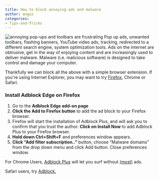 ```yaml
---
title: How to block annoying ads and malware
author: angus
categories:
- Tips-and-Tricks
---
```


![annoying pop-ups and toolbars are frustrating](/assets/images/annoying-ads.jpg)
Pop up ads, unwanted toolbars, flashing banners, YouTube video ads, tracking, redirected to a different search engine, system optimization tools. Ads on the internet are obtrusive, get in the way of enjoying content and are increasingly used to deliver malware. Malware (i.e. malicious software) is designed to take control and damage your computer.


Thankfully we can block all the above with a simple browser extension. If you're using Internet Explorer, you may want to try [Firefox](https://mozilla.org/firefox), Chrome or Safari.


### Install Adblock Edge on Firefox


1. Go to the **Adblock Edge add-on page**
2. **Click the Add to Firefox button** to add the ad block to your Firefox browser.
3. Firefox will start the installation of Adblock Plus, and will ask you to confirm that you trust the author. **Click on Install Now** to add Adblock Plus to your Firefox browser.
4. **Hold down Ctrl+Shift+F** and preferences window appears.
5. **Click “Add filter subscription..”** button, choose “Malware domains” from the drop down menu and click Add button. Close preferences window.

For Chrome Users, [Adblock Plus](https://adblockplus.org/en/chrome) will let you surf without [(most)](https://en.wikipedia.org/wiki/Adblock_Plus#Controversy_over_ad_filtering_and_ad_whitelisting) ads.

Safari users, try [Adblock.](https://getadblock.com)
